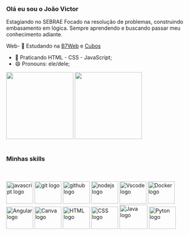 <h3>Olá eu sou o João Victor </h3>

<p>  Estagiando no <a hreff="https://sebrae.com.br/sites/PortalSebrae/"> SEBRAE </a>Focado na resolução de problemas, construindo  embasamento em lógica. Sempre aprendendo e buscando passar meu conhecimento adiante.</p>

Web- 🔭 Estudando na  <a href="https://alunos.b7web.com.br/curso/javascript/js-introducao-ao-javascript">B7Web</a> e <a href="https://aulas.cubos.academy/sucesso-compartilhado/71f3bfb0-d12b-49ce-add6-155200489dc7?utm_campaign=20230613_softwareDevelopment_candidatosIfood1000_descodificandoOExercicioPratico&utm_medium=email&_hsmi=262310861&_hsenc=p2ANqtz-8wYzSK8FrJmaXukEANmtdlIn2rq3XHGUMCqEMcmofUGmlS-llXx0H6_9l7smjxJPDzFx-HZeq0qncUZAL6OAwjjLqjcw&utm_content=262310861&utm_source=hs_automation"> Cubos</a>
- 🌱 Praticando HTML - CSS - JavaScript;
- 😄 Pronouns: ele/dele;

<div>
        <a href=""></a>
        <!--  1 TABELA - GitHub Stats -->
        <img height="180em"
            src="http://github-readme-stats.vercel.app/api?username=JvHaeckel&show_icons=true&theme=aura&include_all_commits=true&count_private=true"
            alt="">
        <!--  2 TABELA - Most Used Languages -->
        <img height="180em"
            src="http://github-readme-stats.vercel.app/api/top-langs/?username=JvHaeckel&layout=compact&langs_count=16&theme=aura">
        <br><br>
        <h3> Minhas skills </h3>
<br><br>
<div align="left">
  <img src="https://cdn.jsdelivr.net/gh/devicons/devicon/icons/javascript/javascript-original.svg" height="60" width="72" alt="javascript logo" /> 
  <img src="https://cdn.jsdelivr.net/gh/devicons/devicon/icons/git/git-original.svg" height="60" width="72" alt="git logo"/>                       
  <img src="https://cdn.jsdelivr.net/gh/devicons/devicon/icons/github/github-original-wordmark.svg" height="60" width="72" alt="github logo" />             
  <img src="https://cdn.jsdelivr.net/gh/devicons/devicon/icons/nodejs/nodejs-original.svg" height="60" width="72" alt="nodejs logo" />             
  <img src="https://cdn.jsdelivr.net/gh/devicons/devicon/icons/vscode/vscode-original.svg" height="60" width="72" alt="Vscode logo" />
  <img src="https://cdn.jsdelivr.net/gh/devicons/devicon/icons/docker/docker-original.svg"height="60" width="72" alt="Docker logo" />
  <img src="https://cdn.jsdelivr.net/gh/devicons/devicon/icons/angularjs/angularjs-original.svg" height="60" width="72" alt="Angular logo" />
  <img src="https://cdn.jsdelivr.net/gh/devicons/devicon/icons/canva/canva-original.svg" height="60" width="72" alt="Canva logo" />
  <img src="https://cdn.jsdelivr.net/gh/devicons/devicon/icons/html5/html5-original.svg"   height="60" width="72" alt="HTML logo"/>
  <img src="https://cdn.jsdelivr.net/gh/devicons/devicon/icons/css3/css3-original.svg" height="60" width="72" alt="CSS logo"/>
  <img src="https://cdn.jsdelivr.net/gh/devicons/devicon/icons/java/java-original.svg" height="65" width="75" alt="Java logo"/>                                         
  <img src="https://cdn.jsdelivr.net/gh/devicons/devicon/icons/python/python-original.svg" height="60" width="72" alt="Pyton logo"/>
                                                                                                                                                                               </div>

